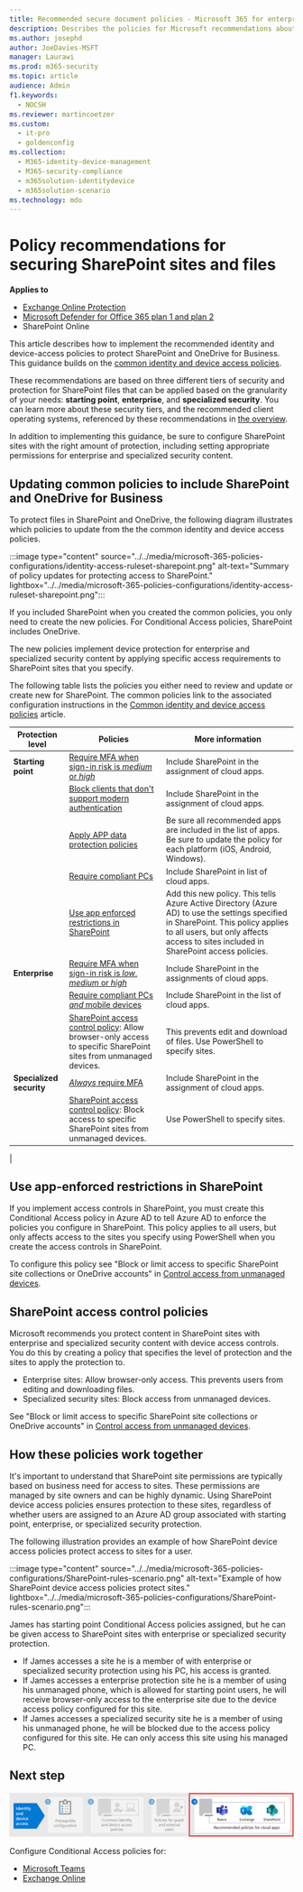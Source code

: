 ```yaml
---
title: Recommended secure document policies - Microsoft 365 for enterprise | Microsoft Docs
description: Describes the policies for Microsoft recommendations about how to secure SharePoint file access.
ms.author: josephd
author: JoeDavies-MSFT
manager: Laurawi
ms.prod: m365-security
ms.topic: article
audience: Admin
f1.keywords: 
  - NOCSH
ms.reviewer: martincoetzer
ms.custom: 
  - it-pro
  - goldenconfig
ms.collection: 
  - M365-identity-device-management
  - M365-security-compliance
  - m365solution-identitydevice
  - m365solution-scenario
ms.technology: mdo
---
```


# Policy recommendations for securing SharePoint sites and files

**Applies to**
- [Exchange Online Protection](exchange-online-protection-overview.md)
- [Microsoft Defender for Office 365 plan 1 and plan 2](defender-for-office-365.md)
- SharePoint Online 


This article describes how to implement the recommended identity and device-access policies to protect SharePoint and OneDrive for Business. This guidance builds on the [common identity and device access policies](identity-access-policies.md).

These recommendations are based on three different tiers of security and protection for SharePoint files that can be applied based on the granularity of your needs: **starting point**, **enterprise**, and **specialized security**. You can learn more about these security tiers, and the recommended client operating systems, referenced by these recommendations in [the overview](microsoft-365-policies-configurations.md).

In addition to implementing this guidance, be sure to configure SharePoint sites with the right amount of protection, including setting appropriate permissions for enterprise and specialized security content.

## Updating common policies to include SharePoint and OneDrive for Business

To protect files in SharePoint and OneDrive, the following diagram illustrates which policies to update from the the common identity and device access policies.

:::image type="content" source="../../media/microsoft-365-policies-configurations/identity-access-ruleset-sharepoint.png" alt-text="Summary of policy updates for protecting access to SharePoint." lightbox="../../media/microsoft-365-policies-configurations/identity-access-ruleset-sharepoint.png":::

If you included SharePoint when you created the common policies, you only need to create the new policies. For Conditional Access policies, SharePoint includes OneDrive.

The new policies implement device protection for enterprise and specialized security content by applying specific access requirements to SharePoint sites that you specify.

The following table lists the policies you either need to review and update or create new for SharePoint. The common policies link to the associated configuration instructions in the [Common identity and device access policies](identity-access-policies.md) article.

|Protection level|Policies|More information|
|---|---|---|
|**Starting point**|[Require MFA when sign-in risk is *medium* or *high*](identity-access-policies.md#require-mfa-based-on-sign-in-risk)|Include SharePoint in the assignment of cloud apps.|
||[Block clients that don't support modern authentication](identity-access-policies.md#block-clients-that-dont-support-multi-factor)|Include SharePoint in the assignment of cloud apps.|
||[Apply APP data protection policies](identity-access-policies.md#apply-app-data-protection-policies)|Be sure all recommended apps are included in the list of apps. Be sure to update the policy for each platform (iOS, Android, Windows).|
||[Require compliant PCs](identity-access-policies.md#require-compliant-pcs-but-not-compliant-phones-and-tablets)|Include SharePoint in list of cloud apps.|
||[Use app enforced restrictions in SharePoint](#use-app-enforced-restrictions-in-sharepoint)|Add this new policy. This tells Azure Active Directory (Azure AD) to use the settings specified in SharePoint. This policy applies to all users, but only affects access to sites included in SharePoint access policies.|
|**Enterprise**|[Require MFA when sign-in risk is *low*, *medium* or *high*](identity-access-policies.md#require-mfa-based-on-sign-in-risk)|Include SharePoint in the assignments of cloud apps.|
||[Require compliant PCs *and* mobile devices](identity-access-policies.md#require-compliant-pcs-and-mobile-devices)|Include SharePoint in the list of cloud apps.|
||[SharePoint access control policy](#sharepoint-access-control-policies): Allow browser-only access to specific SharePoint sites from unmanaged devices.|This prevents edit and download of files. Use PowerShell to specify sites.|
|**Specialized security**|[*Always* require MFA](identity-access-policies.md#require-mfa-based-on-sign-in-risk)|Include SharePoint in the assignment of cloud apps.|
||[SharePoint access control policy](#use-app-enforced-restrictions-in-sharepoint): Block access to specific SharePoint sites from unmanaged devices.|Use PowerShell to specify sites.|
|

## Use app-enforced restrictions in SharePoint

If you implement access controls in SharePoint, you must create this Conditional Access policy in Azure AD to tell Azure AD to enforce the policies you configure in SharePoint. This policy applies to all users, but only affects access to the sites you specify using PowerShell when you create the access controls in SharePoint.

To configure this policy see "Block or limit access to specific SharePoint site collections or OneDrive accounts" in [Control access from unmanaged devices](/sharepoint/control-access-from-unmanaged-devices).

## SharePoint access control policies

Microsoft recommends you protect content in SharePoint sites with enterprise and specialized security content with device access controls. You do this by creating a policy that specifies the level of protection and the sites to apply the protection to.

- Enterprise sites: Allow browser-only access. This prevents users from editing and downloading files.
- Specialized security sites: Block access from unmanaged devices.

See "Block or limit access to specific SharePoint site collections or OneDrive accounts" in [Control access from unmanaged devices](/sharepoint/control-access-from-unmanaged-devices).

## How these policies work together

It's important to understand that SharePoint site permissions are typically based on business need for access to sites. These permissions are managed by site owners and can be highly dynamic. Using SharePoint device access policies ensures protection to these sites, regardless of whether users are assigned to an Azure AD group associated with starting point, enterprise, or specialized security protection.

The following illustration provides an example of how SharePoint device access policies protect access to sites for a user.

:::image type="content" source="../../media/microsoft-365-policies-configurations/SharePoint-rules-scenario.png" alt-text="Example of how SharePoint device access policies protect sites." lightbox="../../media/microsoft-365-policies-configurations/SharePoint-rules-scenario.png":::

James has starting point Conditional Access policies assigned, but he can be given access to SharePoint sites with enterprise or specialized security protection.

- If James accesses a site he is a member of with enterprise or specialized security protection using his PC, his access is granted.
- If James accesses a enterprise protection site he is a member of using his unmanaged phone, which is allowed for starting point users, he will receive browser-only access to the enterprise site due to the device access policy configured for this site.
- If James accesses a specialized security site he is a member of using his unmanaged phone, he will be blocked due to the access policy configured for this site. He can only access this site using his managed PC.

## Next step

![Step 4: Policies for Microsoft 365 cloud apps.](../../media/microsoft-365-policies-configurations/identity-device-access-steps-next-step-4.png)

Configure Conditional Access policies for:

- [Microsoft Teams](teams-access-policies.md)
- [Exchange Online](secure-email-recommended-policies.md)